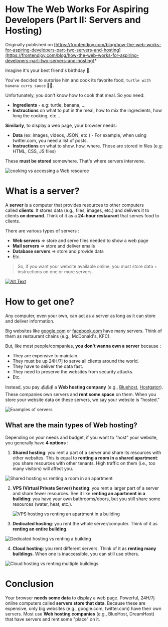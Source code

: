# How The Web Works For Aspiring Developers (Part II: Servers and Hosting)

Originally published on [https://frontendjoy.com/blog/how-the-web-works-for-aspiring-developers-part-two-servers-and-hosting](https://frontendjoy.com/blog/how-the-web-works-for-aspiring-developers-part-two-servers-and-hosting)*

Imagine it's your best friend's birthday 🎁.

You've decided to surprise him and cook its favorite food, `turtle with banana curry sauce` 🐢🥘.

Unfortunately, you don't know how to cook that meal. So you need:

- **Ingredients** - e.g: turtle, banana, ...
- **Instructions** on what to put in the meal, how to mix the ingredients, how long the cooking, etc...

**Similarly**, to display a web page, your browser needs:

- **Data** (ex: images, videos, JSON, etc.) - For example, when using twitter.com, you need a list of posts.
- **Instructions** on what to show, how, where. Those are stored in files (e.g: HTML, CSS, JS files)

These **must be stored** somewhere. That's where servers intervene.


![cooking vs accessing a Web resource](https://frontendjoy.com/_next/image?url=%2Fstatic%2Fimages%2Fhow-the-web-works-for-aspiring-developers-servers%2Fcooking_vs_displaying_page.webp&w=1200&q=75)


# What is a server?

A **server** is a computer that provides resources to other computers called **clients**.
It stores data (e.g., files, images, etc.) and delivers it to clients **on demand**.
Think of it as a **24-hour restaurant** that serves food to clients.

There are various types of servers :

- **Web servers** ⇒ store and serve files needed to show a web page
- **Mail servers** ⇒ store and deliver emails
- **Database servers** => store and provide data
- Etc.

> So, if you want your website available online,
> you must store data + instructions on one or more servers.

[![Alt Text](https://cdn.hashnode.com/res/hashnode/image/upload/v1610547915728/ib3ewB9k6.jpeg)](https://twitter.com/intent/follow?original_referer=https://hashnode.com/&region=follow_link&screen_name=joyancefa&tw_p=followbutton "Follow on Twitter")

# How to get one?

Any computer, even your own, can act as a server as long as it can store and deliver information.

Big websites like [google.com](http://google.com/) or [facebook.com](http://facebook.com/) have many servers. Think of them as restaurant chains (e.g., McDonald's, KFC).

But, like most people/companies, **you don't wanna own a server** because :

- They are expensive to maintain.
- They must be up 24H/7j to serve all clients around the world.
- They have to deliver the data fast.
- They need to preserve the websites from security attacks.
- Etc.

Instead, you pay 💰💰💰 a **Web hosting company** (e.g., [Bluehost](https://www.bluehost.com/), [Hostgator](https://www.hostgator.com/)). These companies own servers and **rent some space** on them. When you store your website data on these servers, we say your website is "hosted."


![Examples of servers](https://frontendjoy.com/_next/image?url=%2Fstatic%2Fimages%2Fhow-the-web-works-for-aspiring-developers-servers%2Fservers.webp&w=1200&q=75)

## What are the main types of Web hosting?

Depending on your needs and budget, if you want to "host" your website, you generally have **4 options** :

1. **Shared hosting**: you rent a part of a server and share its resources with other websites.
   This is equal to **renting a room in a shared apartment**: you share resources with other tenants.
   High traffic on them (i.e., too many visitors) will affect you.

![Shared hosting vs renting a room in an apartment](https://frontendjoy.com/_next/image?url=%2Fstatic%2Fimages%2Fhow-the-web-works-for-aspiring-developers-servers%2Fshared_hosting.webp&w=1200&q=75)


2. **VPS (Virtual Private Server) hosting**: you rent a larger part of a server and share fewer resources.
   See it like **renting an apartment in a building**: you have your own bathrooms/doors, but you still share some resources (water, heat, etc.).

   
   ![VPS hosting vs renting an apartment in a building](https://frontendjoy.com/_next/image?url=%2Fstatic%2Fimages%2Fhow-the-web-works-for-aspiring-developers-servers%2Fvps_hosting.webp&w=1200&q=75)

3. **Dedicated hosting**: you rent the whole server/computer. Think of it as **renting an entire building**.

![Dedicated hosting vs renting a building](https://frontendjoy.com/_next/image?url=%2Fstatic%2Fimages%2Fhow-the-web-works-for-aspiring-developers-servers%2Fdedicated_hosting.webp&w=1200&q=75)

4. **Cloud hosting**: you rent different servers. Think of it as **renting many buildings**.
   When one is inaccessible, you can still use others.

![Cloud hosting vs renting multiple buildings](https://frontendjoy.com/_next/image?url=%2Fstatic%2Fimages%2Fhow-the-web-works-for-aspiring-developers-servers%2Fcloud_hosting.webp&w=1200&q=75)

# Conclusion

Your browser **needs some data** to display a web page.
Powerful, 24H/7j online computers called **servers store that data**.
Because these are expensive, only big websites (e.g., google.com, twitter.com) have their own servers. Most use **Web hosting companies** (e.g., BlueHost, DreamHost) that have servers and rent some "place" on it.